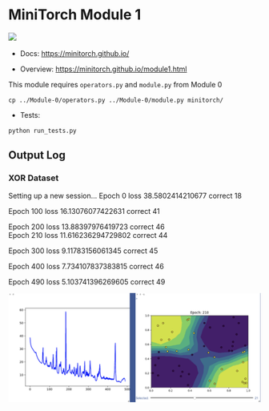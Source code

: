 # MiniTorch Module 1

<img src="https://minitorch.github.io/_images/match.png" width="100px">

- Docs: https://minitorch.github.io/

- Overview: https://minitorch.github.io/module1.html

This module requires `operators.py` and `module.py` from Module 0

```
cp ../Module-0/operators.py ../Module-0/module.py minitorch/
```

- Tests:

```
python run_tests.py
```

## Output Log

### XOR Dataset

Setting up a new session...
Epoch 0 loss 38.5802414210677 correct 18 <br>

<!---
Epoch  10  loss  30.66670362586478 correct 37
Epoch  20  loss  28.366445647209495 correct 41
Epoch  30  loss  26.902611450724542 correct 37
Epoch  40  loss  22.655527672332013 correct 43
Epoch  50  loss  20.286541813213866 correct 42
Epoch  60  loss  18.93688586038522 correct 41
Epoch  70  loss  18.9627546820192 correct 41
Epoch  80  loss  18.514206528876205 correct 43
Epoch  90  loss  16.84758177647501 correct 44
--->

Epoch 100 loss 16.13076077422631 correct 41 <br>

<!---
Epoch  110  loss  16.291088359038238 correct 40
Epoch  120  loss  20.76562957035742 correct 39
Epoch  130  loss  14.587250515117535 correct 44
Epoch  140  loss  12.25464252906602 correct 47
Epoch  150  loss  16.7430790833905 correct 40
Epoch  160  loss  15.159065051148266 correct 42
Epoch  170  loss  13.143919198034812 correct 43
Epoch  180  loss  10.008754485720125 correct 43
Epoch  190  loss  11.388916820412794 correct 44
--->

Epoch 200 loss 13.88397976419723 correct 46 <br>
Epoch 210 loss 11.616236294729802 correct 44 <br>

<!---
Epoch  220  loss  12.226432258790402 correct 44
Epoch  230  loss  10.313345294961328 correct 46
Epoch  240  loss  10.563241039082348 correct 44
Epoch  250  loss  9.213745617814459 correct 45
Epoch  260  loss  12.643675351704227 correct 45
Epoch  270  loss  11.999915015178711 correct 44
Epoch  280  loss  15.671181708739317 correct 42
Epoch  290  loss  9.835206958057702 correct 45
--->

Epoch 300 loss 9.11783156061345 correct 45 <br>

<!---
Epoch  310  loss  17.7666665055641 correct 42
Epoch  320  loss  9.695507300065696 correct 44
Epoch  330  loss  7.949634685245456 correct 46
Epoch  340  loss  5.701781299959883 correct 48
Epoch  350  loss  8.643641276033035 correct 45
Epoch  360  loss  15.458028082639627 correct 44
Epoch  370  loss  7.506717505031187 correct 45
Epoch  380  loss  8.997295697951799 correct 46
Epoch  390  loss  7.578097977690405 correct 45
--->

Epoch 400 loss 7.734107837383815 correct 46 <br>

<!---
Epoch  410  loss  7.500252101357391 correct 46
Epoch  420  loss  6.805922224884888 correct 45
Epoch  430  loss  6.902438188764025 correct 46
Epoch  440  loss  16.633119797998912 correct 42
Epoch  450  loss  4.7390912554047935 correct 50
Epoch  460  loss  5.018209513260492 correct 48
Epoch  470  loss  5.22611605964194 correct 48
Epoch  480  loss  6.673423757543094 correct 47
--->

Epoch 490 loss 5.103741396269605 correct 49 <br>

![XOR Dataset](./XOR_Dataset.png)


